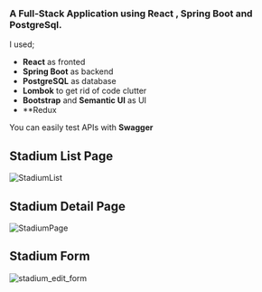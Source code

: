 ### A Full-Stack Application using React , Spring Boot and PostgreSql.

I used;

* **React** as fronted
* **Spring Boot**  as backend
* **PostgreSQL** as database
* **Lombok** to get rid of code clutter
* **Bootstrap** and **Semantic UI** as UI
*  **Redux

You can easily test APIs with **Swagger**




##  Stadium List Page
![StadiumList](https://user-images.githubusercontent.com/67208557/121614352-23714480-ca67-11eb-8dbf-87e2d41643bd.PNG)

##  Stadium Detail Page
![StadiumPage](https://user-images.githubusercontent.com/67208557/121614483-721ede80-ca67-11eb-9f0a-6fae2ade997a.PNG)

##  Stadium Form
![stadium_edit_form](https://user-images.githubusercontent.com/67208557/132590805-554e61e2-c9d3-436c-a7d6-c5cf747484b7.PNG)

